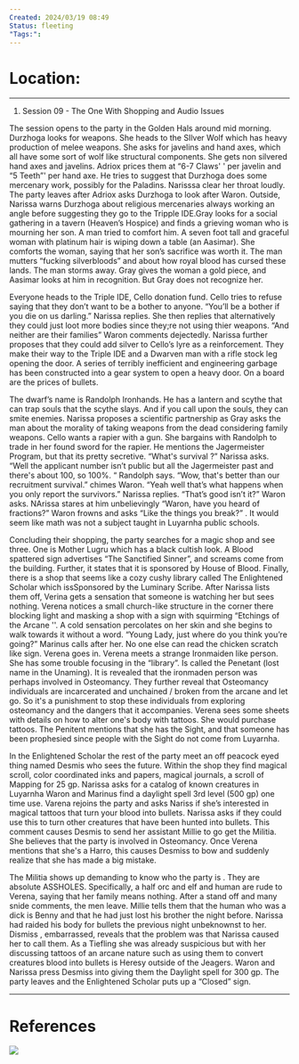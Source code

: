 ```yaml
---
Created: 2024/03/19 08:49
Status: fleeting
"Tags:":
---
```

# Location:
---
1. Session 09 - The One With Shopping and Audio Issues
  
The session opens to the party in the Golden Hals around mid morning. Durzhoga looks for weapons. She heads to the SIlver Wolf which has heavy production of melee weapons. She asks for javelins and hand axes, which all have some sort of wolf like structural components. She gets non silvered hand axes and javelins. Adriox prices them at “6-7 Claws' ' per javelin and “5 Teeth”' per hand axe. He tries to suggest that Durzhoga does some mercenary work, possibly for the Paladins. Narisssa clear her throat loudly. The party leaves after Adriox asks Durzhoga to look after Waron. Outside, Narissa warns Durzhoga about religious mercenaries always working an angle before suggesting they go to the Tripple IDE.Gray looks for a social gathering in a tavern (Heaven’s Hospice) and finds a grieving woman who is mourning her son. A man tried to comfort him. A seven foot tall and graceful woman with platinum hair is wiping down a table (an Aasimar). She comforts the woman, saying that her son’s sacrifice was worth it. The man mutters “fucking silverbloods” and about how royal blood has cursed these lands. The man storms away. Gray gives the woman a gold piece, and Aasimar looks at him in recognition. But Gray does not recognize her.

Everyone heads to the Triple IDE, Cello donation fund. Cello tries to refuse saying that they don’t want to be a bother to anyone. “You’ll be a bother if you die on us darling.” Narissa replies. She then replies that alternatively they could just loot more bodies since they;re not using thier weapons. “And neither are their families” Waron comments dejectedly. Narissa further proposes that they could add silver to Cello’s lyre as a reinforcement. They make their way to the Triple IDE and a Dwarven man with a rifle stock leg opening the door. A series of terribly inefficient and engineering garbage has been constructed into a gear system to open a heavy door. On a board are the prices of bullets.

The dwarf’s name is Randolph Ironhands. He has a lantern and scythe that can trap souls that the scythe slays. And if you call upon the souls, they can smite enemies. Narissa proposes a scientific partnership as Gray asks the man about the morality of taking weapons from the dead considering family weapons. Cello wants a rapier with a gun. She bargains with Randolph to trade in her found sword for the rapier. He mentions the Jagermeister Program, but that its pretty secretive. “What's survival ?” Narissa asks. “Well the applicant number isn’t public but all the Jagermeister past and there's about 100, so 100%. “ Randolph says. “Wow, that's better than our recruitment survival.” chimes Waron. “Yeah well that’s what happens when you only report the survivors.” Narissa replies. “That’s good isn’t it?” Waron asks. NArissa stares at him unbelievingly “Waron, have you heard of fractions?” Waron frowns and asks “Like the things you break?” . It would seem like math was not a subject taught in Luyarnha public schools.

Concluding their shopping, the party searches for a magic shop and see three. One is Mother Lugru which has a black cultish look. A Blood spattered sign advertises “The Sanctified Sinner”, and screams come from the building. Further, it states that it is sponsored by House of Blood. Finally, there is a shop that seems like a cozy cushy library called The Enlightened Scholar which issSponsored by the Luminary Scribe. After Narissa lists them off, Verina gets a sensation that someone is watching her but sees nothing. Verena notices a small church-like structure in the corner there blocking light and masking a shop with a sign with squirming “Etchings of the Arcane ''. A cold sensation percolates on her skin and she begins to walk towards it without a word. “Young Lady, just where do you think you’re going?” Marinus calls after her. No one else can read the chicken scratch like sign. Verena goes in. Verena meets a strange Ironmaiden like person. She has some trouble focusing in the “library”. Is called the Penetant (lost name in the Unaming). It is revealed that the ironmaden person was perhaps involved in Osteomancy. They further reveal that Osteomancy individuals are incarcerated and unchained / broken from the arcane and let go. So it's a punishment to stop these individuals from exploring osteomancy and the dangers that it accompanies. Verena sees some sheets with details on how to alter one's body with tattoos. She would purchase tattoos. The Penitent mentions that she has the Sight, and that someone has been prophesied since people with the Sight do not come from Luyarnha.

In the Enlightened Scholar the rest of the party meet an off peacock eyed thing named Desmis who sees the future. Within the shop they find magical scroll, color coordinated inks and papers, magical journals, a scroll of Mapping for 25 gp. Narissa asks for a catalog of known creatures in Luyarnha Waron and Marinus find a daylight spell 3rd level (500 gp) one time use. Varena rejoins the party and asks Nariss if she’s interested in magical tattoos that turn your blood into bullets. Narissa asks if they could use this to turn other creatures that have been hunted into bullets. This comment causes Desmis to send her assistant Millie to go get the Militia. She believes that the party is involved in Osteomancy. Once Verena mentions that she's a Harro, this causes Desmiss to bow and suddenly realize that she has made a big mistake.

The Militia shows up demanding to know who the party is . They are absolute ASSHOLES. Specifically, a half orc and elf and human are rude to Verena, saying that her family means nothing. After a stand off and many snide comments, the men leave. Millie tells them that the human who was a dick is Benny and that he had just lost his brother the night before. Narissa had raided his body for bullets the previous night unbeknownst to her. Dismiss , embarrassed, reveals that the problem was that Narissa caused her to call them. As a Tiefling she was already suspicious but with her discussing tattoos of an arcane nature such as using them to convert creatures blood into bullets is Heresy outside of the Jeagers. Waron and Narissa press Desmiss into giving them the Daylight spell for 300 gp. The party leaves and the Enlightened Scholar puts up a “Closed” sign.

---
# References
![](https://www.youtube.com/watch?v=cFzG4G085yE&list=PLmwaCUBw5TkIrGOm_CqB8MDqyrkhJmSse&index=9)